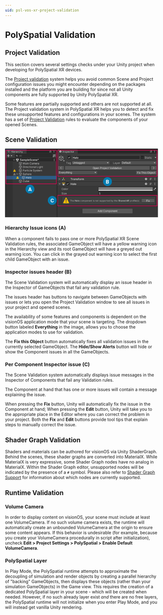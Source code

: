 ```yaml
---
uid: psl-vos-xr-project-validation
---
```

# PolySpatial Validation

## Project Validation

This section covers several settings checks under your Unity project when developing for PolySpatial XR devices.

The [Project validation](https://docs.unity3d.com/Packages/com.unity.xr.core-utils@latest?subfolder=/manual/project-validation.html) system helps you avoid common Scene and Project configuration issues you might encounter depending on the packages installed and the platform you are building for since not all Unity components are fully supported by Unity PolySpatial XR.

Some features are partially supported and others are not supported at all. The Project validation system in PolySpatial XR helps you to detect and fix these unsupported features and configurations in your scenes. The system has a set of [Project Validation](https://docs.unity3d.com/Packages/com.unity.xr.core-utils@latest?subfolder=/manual/project-validation.html) rules to evaluate the components of your opened Scenes.

## Scene Validation

![Scene Validation display](images/SceneValidation/scenevalidation.png)

### Hierarchy Issue icons (A)

When a component fails to pass one or more PolySpatial XR Scene Validation rules, the associated GameObject will have a yellow warning icon in the Hierarchy view and its root GameObject will have a greyed out warning icon. You can click in the grayed out warning icon to select the first child GameObject with an issue.

### Inspector issues header (B)

The Scene Validation system will automatically display an issue header in the Inspector of GameObjects that fail any validation rule. 

The issues header has buttons to navigate between GameObjects with issues or lets you open the Project Validation window to see all issues in your project and opened scenes. 

The availability of some features and components is dependent on the visionOS application mode that your scene is targeting. The dropdown button labeled **Everything** in the image, allows you to choose the application modes to use for validation.

The **Fix this Object** button automatically fixes all validation issues in the currently selected GameObject. The **Hide/Show Alerts** button will hide or show the Component issues in all the GameObjects.

### Per Component Inspector issue (C)

The Scene Validation system automatically displays issue messages in the Inspector of Components that fail any Validation rules. 

The Component at hand that has one or more issues will contain a message explaining the issue. 

When pressing the **Fix** button, Unity will automatically fix the issue in the Component at hand; When pressing the **Edit** button, Unity will take you to the appropriate place in the Editor where you can correct the problem in your project. Both the **Fix** and **Edit** buttons provide tool tips that explain steps to manually correct the issue.

## Shader Graph Validation
Shaders and materials can be authored for visionOS via Unity ShaderGraph. Behind the scenes, these shader graphs are converted into MaterialX. While MaterialX is very expressive, some Shader Graph nodes have no analog in MaterialX. Within the Shader Graph editor, unsupported nodes will be indicated by the presence of a `#` symbol. Please also refer to [Shader Graph Support](ShaderGraph.md) for information about which nodes are currently supported.

## Runtime Validation
### Volume Camera
In order to display content on visionOS, your scene must include at least one VolumeCamera. If no such volume camera exists, the runtime will automatically create an unbounded VolumeCamera at the origin to ensure some content appears. If this behavior is undesirable (for example, because you create your VolumeCamera procedurally in script after initialization), uncheck **Edit &gt; Project Settings &gt; PolySpatial &gt; Enable Default VolumeCamera**.

### PolySpatial Layer
In Play Mode, the PolySpatial runtime attempts to approximate the decoupling of simulation and render objects by creating a parallel hierarchy of "backing" GameObjects, then displays these objects (rather than your simulation GameObjects) in the Game view. This requires the creation of a dedicated PolySpatial layer in your scene - which will be created when needed. However, if no such already layer exist *and* there are no free layers, the PolySpatial runtime will not initialize when you enter Play Mode, and you will instead get vanilla Unity rendering.
